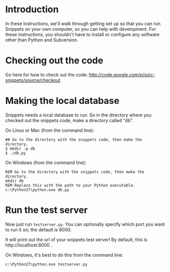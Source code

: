 # Introduction #
In these instructions, we'll walk through getting set up so that you can run Snippets on your own computer, so you can help with development. For these instructions, you shouldn't have to install or configure any software other than Python and Subversion.

# Checking out the code #
Go here for how to check out the code:
http://code.google.com/p/soic-snippets/source/checkout

# Making the local database #
Snippets needs a local database to run. So in the directory where you checked out the snippets code, make a directory called "db".

On Linux or Mac (from the command line):
```
## Go to the directory with the snippets code, then make the directory.
$ mkdir -p db
$ ./db.py
```

On Windows (from the command line):
```
REM Go to the directory with the snippets code, then make the directory.
mkdir db
REM Replace this with the path to your Python executable.
c:\Python27\python.exe db.py
```

# Run the test server #
Now just run `testserver.py`. You can optionally specify which port you want to run it on; the default is 8000.

It will print out the url of your snippets test server! By default, this is http://localhost:8000 .

On Windows, it's best to do this from the command line:
```
c:\Python27\python.exe testserver.py
```